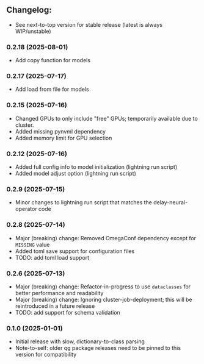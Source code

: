 ## Changelog:
- See next-to-top version for stable release (latest is always WIP/unstable)

### 0.2.18 (2025-08-01)
- Add copy function for models

### 0.2.17 (2025-07-17)
- Add load from file for models

### 0.2.15 (2025-07-16)
- Changed GPUs to only include "free" GPUs; temporarily available due to cluster.
- Added missing pynvml dependency
- Added memory limit for GPU selection

### 0.2.12 (2025-07-16)
- Added full config info to model initialization (lightning run script)
- Added model adjust option (lightning run script)

### 0.2.9 (2025-07-15)
- Minor changes to lightning run script that matches the delay-neural-operator code


### 0.2.8 (2025-07-14)
- Major (breaking) change: Removed OmegaConf dependency except for `MISSING` value
- Added toml save support for configuration files
- TODO: add toml load support

### 0.2.6 (2025-07-13)
- Major (breaking) change: Refactor-in-progress to use `dataclasses` for better performance and readability
- Major (breaking) change: Ignoring cluster-job-deployment; this will be reintroduced in a future release
- TODO: add support for schema validation

### 0.1.0 (2025-01-01)
- Initial release with slow, dictionary-to-class parsing
- Note-to-self: older qg package releases need to be pinned to this version for compatibility